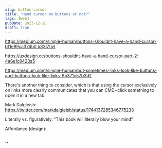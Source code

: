 ```yaml
---
slug: button-cursor
title: "Hand cursor on buttons or not?"
tags: [Web]
pubDate: 2023-12-28
draft: true
---
```


https://medium.com/simple-human/buttons-shouldnt-have-a-hand-cursor-b11e99ca374b#.b33l7fivt

https://uxdesign.cc/buttons-shouldnt-have-a-hand-cursor-part-2-4a6e1c8423a5

https://medium.com/simple-human/but-sometimes-links-look-like-buttons-and-buttons-look-like-links-9b371c57b3d2

There's another thing to consider, which is that using the cursor exclusively on links more clearly communicates that you can CMD+click something to open it in a new tab.

Mark Dalgleish: https://twitter.com/markdalgleish/status/1744137285346775233

Literally vs. figuratively: "This book will literally blow your mind"

Affordance (design):

### ..
